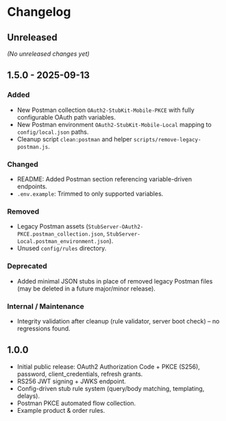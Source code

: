 # Changelog

## Unreleased
*(No unreleased changes yet)*

## 1.5.0 - 2025-09-13
### Added
- New Postman collection `OAuth2-StubKit-Mobile-PKCE` with fully configurable OAuth path variables.
- New Postman environment `OAuth2-StubKit-Mobile-Local` mapping to `config/local.json` paths.
- Cleanup script `clean:postman` and helper `scripts/remove-legacy-postman.js`.

### Changed
- README: Added Postman section referencing variable-driven endpoints.
- `.env.example`: Trimmed to only supported variables.

### Removed
- Legacy Postman assets (`StubServer-OAuth2-PKCE.postman_collection.json`, `StubServer-Local.postman_environment.json`).
- Unused `config/rules` directory.

### Deprecated
- Added minimal JSON stubs in place of removed legacy Postman files (may be deleted in a future major/minor release).

### Internal / Maintenance
- Integrity validation after cleanup (rule validator, server boot check) – no regressions found.

## 1.0.0
- Initial public release: OAuth2 Authorization Code + PKCE (S256), password, client_credentials, refresh grants.
- RS256 JWT signing + JWKS endpoint.
- Config-driven stub rule system (query/body matching, templating, delays).
- Postman PKCE automated flow collection.
- Example product & order rules.
